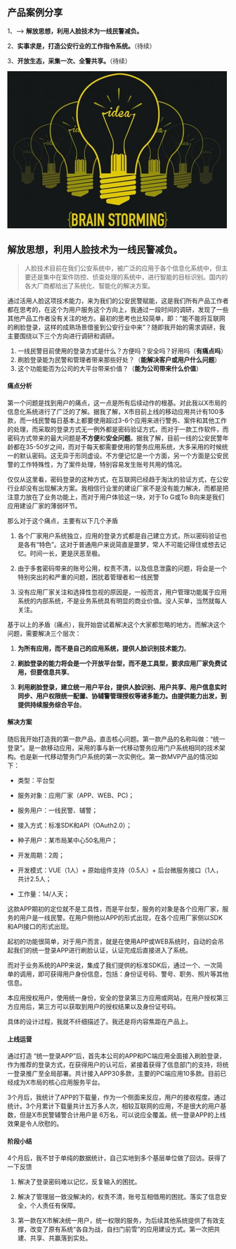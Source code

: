 ## 产品案例分享

1、--> **解放思想，利用人脸技术为一线民警减负。**

2、**实事求是，打造公安行业的工作指令系统。**（待续）

3、**开放生态，采集一次、全警共享。**（待续）



![](../../assets/images/product-idea-share-01.jpg)

## 解放思想，利用人脸技术为一线民警减负。

> 人脸技术目前在我们公安系统中，被广泛的应用于各个信息化系统中，但主要还是集中在案件防控、侦查处理的系统中，进行智能的目标识别。国内的各大厂商都给出了系统化、智能化的解决方案。

通过活用人脸这项技术能力，来为我们的公安民警赋能，这是我们所有产品工作者都在思考的，在这个为用户服务这个方向上，我通过一段时间的调研，发现了一些其他产品工作者没有关注的地方。最初的思考也比较简单，即：“能不能将互联网的刷脸登录，这样的成熟场景借鉴到公安行业中来”？随即我开始的需求调研，我主要围绕以下三个方向进行调研和调研。

1. 一线民警目前使用的登录方式是什么？方便吗？安全吗？好用吗（**有痛点吗**） 
2. 刷脸登录能为民警和管理者带来那些好处？（**能解决客户或用户什么问题**）
3. 这个功能能否为公司的大平台带来价值？（**能为公司带来什么价值**）

#### 痛点分析

第一个问题是找到用户的痛点，这一点是所有后续动作的根基。对此我以X市局的信息化系统进行了广泛的了解。据我了解，X市目前上线的移动应用共计有100多款，而一线民警每日基本上都要使用超过3-6个应用来进行警务、案件和其他工作的处理，而采取的登录方式无一例外都是密码验证方式，而对于一款工作软件，而密码方式带来的最大问题是**不方便**和**安全问题**。据我了解，目前一线的公安民警年龄都在35-50岁之间，而对于每天都需要使用的警务应用系统，大多采用的时候统一的默认密码。这无异于形同虚设。不方便记忆是一个方面，另一个方面是公安民警的工作特殊性，为了案件处理，特别容易发生账号共用的情况。

仅仅从这里看，密码登录的这种方式，在互联网已经趋于淘汰的验证方式，在公安行业却没有出现解决方案。我相信行业里的建设厂家不是没有能力解决，而都是把注意力放在了业务功能上，而对于用户体验这一块，对于To G或To B向来是我们应用建设厂家的薄弱环节。

那么对于这个痛点，主要有以下几个矛盾

1. 各个厂家用户系统独立，应用的登录方式都是自己建立方式，所以密码验证也是各有“特色”。这对于普通用户来说简直是噩梦，常人不可能记得住或想去记忆。时间一长，更是厌恶至极。

2. 由于多套密码带来的账号公用，权责不清，以及信息泄露的问题，将会是一个特别突出的和严重的问题，困扰着管理者和一线民警

3. 没有应用厂家关注和选择性忽视的原因是，一般而言，用户管理功能属于应用系统的内部系统，不是业务系统具有明显的商业价值。没人买单，当然就每人关注。

基于以上的矛盾（痛点），我开始尝试着解决这个大家都忽略的地方。而解决这个问题，需要解决三个层次：

1. **为所有应用，而不是自己的应用系统，提供人脸识别技术能力**。

2. **刷脸登录的能力将会是一个开放平台型，而不是工具型，要求应用厂家免费试用，但要信息共享**。

3. **利用刷脸登录，建立统一用户平台，提供人脸识别、用户共享、用户信息实时同步、用户权限统一配置、协辅警管理授权等诸多能力。由提供能力出发，到提供持续服务综合平台**。

#### 解决方案

随后我开始打造我的第一款产品，直击核心问题。第一款产品的名称叫做：“统一登录”。是一款移动应用，采用的事与新一代移动警务应用门户系统相同的技术架构。也是新一代移动警务门户系统的第一次实例化。第一款MVP产品的情况如下：

- 类型：平台型

- 服务对象：应用厂家（APP、WEB、PC)；

- 服务用户：一线民警、辅警；

- 接入方式：标准SDK和API（OAuth2.0）；

- 种子用户：某市局某中心50名用户；

- 开发周期：2周；

- 开发模式：VUE（1人）+ 原始组件支持（0.5人）+ 后台微服务接口（1人， 共计2.5人；

- 工作量：14/人天；

这款APP期初的定位就不是工具性，而是平台型，服务的对象是各个应用厂家，服务的用户是一线民警。在用户侧他以APP的形式出现，在各个应用厂家侧以SDK和API接口的形式出现。

起初的功能很简单，对于用户而言，就是在使用APP或WEB系统时，自动的会吊起我们的统一登录APP进行刷脸认证，认证完成后直接进入了系统。

而对于业务系统的APP来说，集成了我们提供的标准SDK后，通过一个、一次简单的调用，即可获得用户身份信息，包括：身份证号码、警号、职务、照片等其他信息。

本应用授权用户，使用统一身份，安全的登录第三方应用或网站，在用户授权第三方应用后，第三方可以获取到用户的授权结果以及身份证号码。

具体的设计过程，我就不纤细描述了。我还是将内容焦距在产品上。

#### 上线运营

通过打造 “统一登录APP”后，首先本公司的APP和PC端应用全面接入刷脸登录，作为推荐的登录方式，在获得用户的认可后，紧接着获得了信息部门的支持，将统一登录推广至全局部署。共计接入APP30多款，主要的PC端应用10多款。目前已经成为X市局的核心应用服务平台。

3个月后，我统计了APP的下载量，作为一个侧面来反应，用户的接收程度。通过统计。3个月累计下载量共计五万多人次，相较互联网的应用，不是很大的用户基数，但是X市民警辅警合计用户是 6万名，可以说应全覆盖。统一登录APP的上线效果是令人欣慰的。

#### 阶段小结

4个月后，我不甘于单纯的数据统计，自己实地到多个基层单位做了回访。获得了一下反馈

1. 解决了登录密码难以记忆，反复输入的困扰。

2. 解决了管理层一致没解决的，权责不清，账号互相借用的困扰。落实了信息安全，个人责任有保障。

3. 第一款在X市解决统一用户，统一权限的服务，为后续其他系统提供了有效支撑，改变了原有系统“各自为战，自扫门前雪”的应用建设方式。第一次把共建、共享、共赢落到实处。

